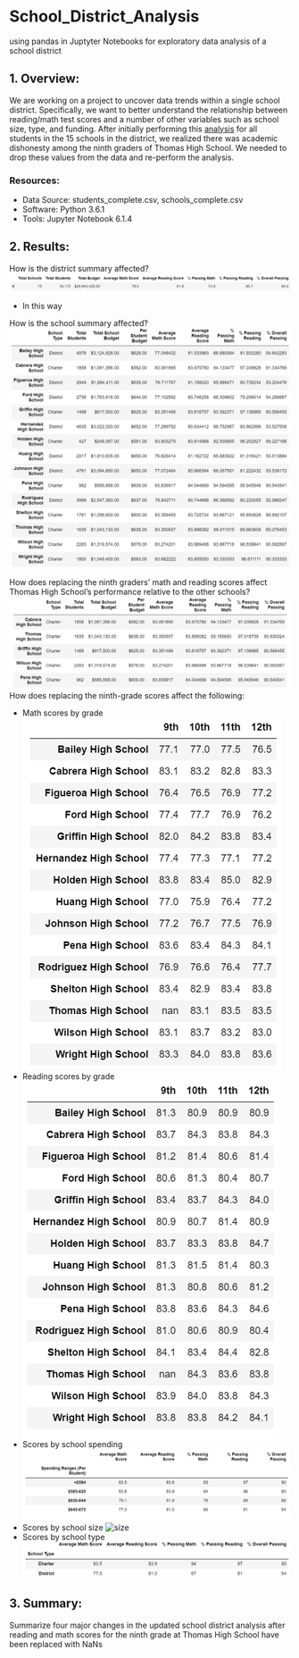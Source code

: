 # School_District_Analysis
using pandas in Juptyter Notebooks for exploratory data analysis of a school district

## 1. Overview: 
We are working on a project to uncover data trends within a single school district. Specifically, we want to better understand the relationship between reading/math test scores and a number of other variables such as school size, type, and funding. After initially performing this [analysis](https://github.com/mathaim/School_District_Analysis/blob/main/PyCitySchools.ipynb
) for all students in the 15 schools in the district, we realized there was academic dishonesty among the ninth graders of Thomas High School. We needed to drop these values from the data and re-perform the analysis.

### Resources:
- Data Source: students_complete.csv, schools_complete.csv
- Software: Python 3.6.1
- Tools: Jupyter Notebook 6.1.4


## 2. Results: 

How is the district summary affected?
![DistrictSummary](Images/District_Summary.png)
- In this way

How is the school summary affected?
 ![SchoolSummary](Images/SchoolSummary.png)
 
How does replacing the ninth graders’ math and reading scores affect Thomas High School’s performance relative to the other schools?
 ![top5](Images/Top5.png)
How does replacing the ninth-grade scores affect the following:
- Math scores by grade
![math](Images/mathbygrade.png)
- Reading scores by grade
![reading](Images/readingbygrade.png)
- Scores by school spending
![spending](Images/spendingrates.png)
- Scores by school size
![size](Images/size.png)
- Scores by school type
![type](Images/type.png)

## 3. Summary: 

Summarize four major changes in the updated school district analysis after reading and math scores for the ninth grade at Thomas High School have been replaced with NaNs

